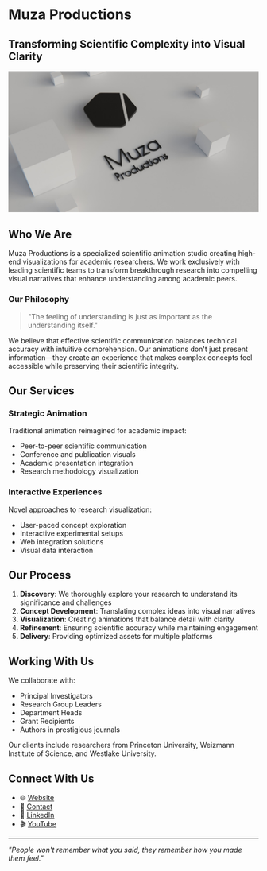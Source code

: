 # Muza Productions

## Transforming Scientific Complexity into Visual Clarity

![Muza Productions Banner](Muza-BG-strip.jpg)

## Who We Are

Muza Productions is a specialized scientific animation studio creating high-end visualizations for academic researchers. We work exclusively with leading scientific teams to transform breakthrough research into compelling visual narratives that enhance understanding among academic peers.

### Our Philosophy

> "The feeling of understanding is just as important as the understanding itself."

We believe that effective scientific communication balances technical accuracy with intuitive comprehension. Our animations don't just present information—they create an experience that makes complex concepts feel accessible while preserving their scientific integrity.

## Our Services

### Strategic Animation
Traditional animation reimagined for academic impact:
- Peer-to-peer scientific communication
- Conference and publication visuals
- Academic presentation integration
- Research methodology visualization

### Interactive Experiences
Novel approaches to research visualization:
- User-paced concept exploration
- Interactive experimental setups
- Web integration solutions
- Visual data interaction

## Our Process

1. **Discovery**: We thoroughly explore your research to understand its significance and challenges
2. **Concept Development**: Translating complex ideas into visual narratives
3. **Visualization**: Creating animations that balance detail with clarity
4. **Refinement**: Ensuring scientific accuracy while maintaining engagement
5. **Delivery**: Providing optimized assets for multiple platforms

## Working With Us

We collaborate with:
- Principal Investigators
- Research Group Leaders
- Department Heads
- Grant Recipients
- Authors in prestigious journals

Our clients include researchers from Princeton University, Weizmann Institute of Science, and Westlake University.

## Connect With Us

- 🌐 [Website](https://www.muza.productions)
- 📧 [Contact](mailto:gabriele@muza.productions)
- 📱 [LinkedIn](https://www.linkedin.com/company/muza-productions)
- 🎬 [YouTube](https://youtube.com/@muza-productions?si=BevyOzwF48USYrnt)

---

*"People won't remember what you said, they remember how you made them feel."*

